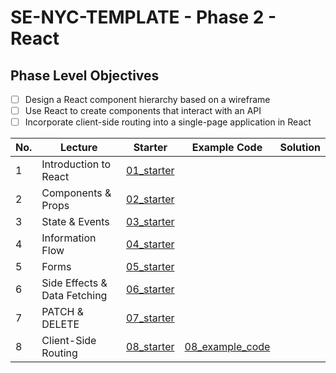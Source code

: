 # SE-NYC-TEMPLATE - Phase 2 - React

## Phase Level Objectives

- [ ] Design a React component hierarchy based on a wireframe
- [ ] Use React to create components that interact with an API
- [ ] Incorporate client-side routing into a single-page application in React

|No. | Lecture                          | Starter 	| Example Code 	| Solution 	|
|----|------------------------------	|:-----:	|--------	|---------	|
|1 | Introduction to React              |[01_starter](https://github.com/RikkuX491/SE-NYC-TEMPLATE-Phase-2/tree/01_starter)|||
|2 | Components & Props                 |[02_starter](https://github.com/RikkuX491/SE-NYC-TEMPLATE-Phase-2/tree/02_starter)|||
|3 | State & Events                     |[03_starter](https://github.com/RikkuX491/SE-NYC-TEMPLATE-Phase-2/tree/03_starter)|||
|4 | Information Flow                   |[04_starter](https://github.com/RikkuX491/SE-NYC-TEMPLATE-Phase-2/tree/04_starter)|||
|5 | Forms                              |[05_starter](https://github.com/RikkuX491/SE-NYC-TEMPLATE-Phase-2/tree/05_starter)|||
|6 | Side Effects & Data Fetching       |[06_starter](https://github.com/RikkuX491/SE-NYC-TEMPLATE-Phase-2/tree/06_starter)|||
|7 | PATCH & DELETE                     |[07_starter](https://github.com/RikkuX491/SE-NYC-TEMPLATE-Phase-2/tree/07_starter)|||
|8 | Client-Side Routing                |[08_starter](https://github.com/RikkuX491/SE-NYC-TEMPLATE-Phase-2/tree/08_starter)|[08_example_code](https://github.com/RikkuX491/SE-NYC-TEMPLATE-Phase-2/tree/08_example_code)||
